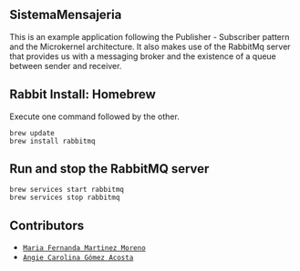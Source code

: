 ## SistemaMensajeria

This is an example application following the Publisher - Subscriber pattern and the Microkernel architecture. It also makes use of the RabbitMq server that provides us with a messaging broker and the existence of a queue between sender and receiver.

## Rabbit Install: Homebrew

Execute one command followed by the other.

```
brew update
brew install rabbitmq
```

## Run and stop the RabbitMQ server

```
brew services start rabbitmq
brew services stop rabbitmq
```
## Contributors

- [`Maria Fernanda Martinez Moreno`](https://github.com/Fernanda-Martinez)
- [`Angie Carolina Gómez Acosta`](https://github.com/angiecgomez) 

